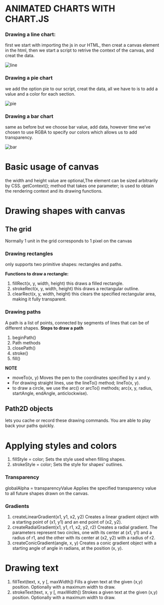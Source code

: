# **ANIMATED CHARTS WITH CHART.JS** 
### **Drawing a line chart:** 
first we start with importing the js in our HTML, then creat a canvas element in the html, then we start a script to retrive the context of the canvas, and creat the data.

![line](https://www.excel-easy.com/smi/examples/line-chart.png)

### **Drawing a pie chart** 
we add the option pie to our script, creat the data, all we have to is to add a value and a color for each section. 

![pie](https://d2mvzyuse3lwjc.cloudfront.net/doc/en/UserGuide/images/2D_B_and_W_Pie_Chart/2D_B_W_Pie_Chart_1.png?v=83139)

### **Drawing a bar chart** 
same as before but we choose bar value, add data, however time we’ve chosen to use RGBA to specify our colors which allows us to add transparency.

![bar](https://res.cloudinary.com/practicaldev/image/fetch/s--04Uz3pU---/c_limit%2Cf_auto%2Cfl_progressive%2Cq_auto%2Cw_880/https://thepracticaldev.s3.amazonaws.com/i/pdg4eqlpz1hjjfwcdsxj.png)

# **Basic usage of canvas**
<canvas id="" width="" height=""> </canvas>
the width and height value are optional,The element can be sized arbitrarily by CSS. 
getContext(); method that takes one parameter; is used to obtain the rendering context and its drawing functions.

# **Drawing shapes with canvas**

## **The grid**
Normally 1 unit in the grid corresponds to 1 pixel on the canvas

### **Drawing rectangles**
 <canvas> only supports two primitive shapes: rectangles and paths. 

**Functions to draw a rectangle:**
1. fillRect(x, y, width, height) this draws a filled rectangle.
2. strokeRect(x, y, width, height) this draws a rectangular outline.
3. clearRect(x, y, width, height) this clears the specified rectangular area, making it fully transparent.

### **Drawing paths**
A path is a list of points, connected by segments of lines that can be of different shapes. 
**Steps to draw a path**
1. beginPath()
2. Path methods
3. closePath()
4. stroke()
5. fill()

**NOTE**
* moveTo(x, y) Moves the pen to the coordinates specified by x and y.
* For drawing straight lines, use the lineTo() method; lineTo(x, y). 
* to draw a circle, we use the arc() or arcTo() methods; arc(x, y, radius, startAngle, endAngle, anticlockwise).

## **Path2D objects**
lets you cache or record these drawing commands. You are able to play back your paths quickly.

# **Applying styles and colors**
1. fillStyle = color; Sets the style used when filling shapes.
2. strokeStyle = color; Sets the style for shapes' outlines.

### **Transparency**
globalAlpha = transparencyValue
Applies the specified transparency value to all future shapes drawn on the canvas. 
### **Gradients**
1. createLinearGradient(x1, y1, x2, y2)
Creates a linear gradient object with a starting point of (x1, y1) and an end point of (x2, y2).
2. createRadialGradient(x1, y1, r1, x2, y2, r2) Creates a radial gradient. The parameters represent two circles, one with its center at (x1, y1) and a radius of r1, and the other with its center at (x2, y2) with a radius of r2.
3. createConicGradient(angle, x, y) Creates a conic gradient object with a starting angle of angle in radians, at the position (x, y).

# **Drawing text** 
1. fillText(text, x, y [, maxWidth]) Fills a given text at the given (x,y) position. Optionally with a maximum width to draw.
2. strokeText(text, x, y [, maxWidth])
Strokes a given text at the given (x,y) position. Optionally with a maximum width to draw.
